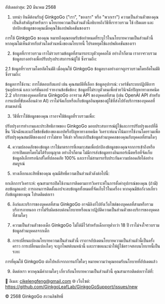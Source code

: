อัปเดตล่าสุด: 20 มีนาคม 2568

1. บทนำ
ยินดีต้อนรับสู่ GinkgoGo ("เรา", "ของเรา" หรือ "พวกเรา") ความเป็นส่วนตัวของคุณเป็นสิ่งสำคัญสำหรับเรา นโยบายความเป็นส่วนตัวนี้อธิบายถึงวิธีที่เรารวบรวม ใช้ เปิดเผย และปกป้องข้อมูลของคุณเมื่อคุณใช้แอปพลิเคชันของเรา

การใช้ GinkgoGo ของคุณ หมายถึงคุณยอมรับข้อกำหนดที่ระบุไว้ในนโยบายความเป็นส่วนตัวนี้ หากคุณไม่เห็นด้วยกับส่วนใดส่วนหนึ่งของนโยบายนี้ โปรดหยุดใช้แอปพลิเคชันของเรา

2. ข้อมูลที่เรารวบรวม
เราไม่รวบรวมข้อมูลที่สามารถระบุตัวบุคคลได้ อย่างไรก็ตาม เราอาจรวบรวมข้อมูลบางอย่างเพื่อปรับปรุงประสบการณ์ผู้ใช้ ซึ่งรวมถึง:

2.1 ข้อมูลที่รวบรวมโดยอัตโนมัติ
เมื่อคุณใช้ GinkgoGo ข้อมูลบางอย่างอาจถูกรวบรวมโดยอัตโนมัติ ซึ่งรวมถึง:

ข้อมูลการใช้งาน: การโต้ตอบกับแอป เช่น คุณสมบัติที่เลือก
ข้อมูลอุปกรณ์: เวอร์ชันระบบปฏิบัติการ รุ่นอุปกรณ์ และเวอร์ชันแอป
รายงานข้อขัดข้อง: ข้อมูลที่ไม่ระบุตัวตนเพื่อช่วยวินิจฉัยปัญหาทางเทคนิค
2.2 บริการของบุคคลที่สาม
GinkgoGo อาจรวม API ของบุคคลที่สาม (เช่น OpenAI API สำหรับการแปลที่ขับเคลื่อนด้วย AI) เราไม่จัดเก็บหรือเก็บข้อมูลอินพุตของผู้ใช้ที่ส่งไปยังบริการของบุคคลที่สามเหล่านี้

3. วิธีที่เราใช้ข้อมูลของคุณ
เราอาจใช้ข้อมูลที่รวบรวมเพื่อ:

ปรับปรุงการทำงานและประสิทธิภาพของ GinkgoGo
มอบประสบการณ์ผู้ใช้และการปรับปรุงแอปที่ดีขึ้น
วินิจฉัยและแก้ไขข้อขัดข้องของแอปหรือปัญหาทางเทคนิค
วิเคราะห์แนวโน้มการใช้งานโดยรวมเพื่อปรับปรุงคุณสมบัติของแอป
เราไม่ขาย ให้เช่า หรือแบ่งปันข้อมูลส่วนบุคคลของคุณกับบุคคลที่สามใดๆ

4. ความปลอดภัยของข้อมูล
เราใช้มาตรการที่เหมาะสมเพื่อปกป้องข้อมูลของคุณจากการเข้าถึงหรือการเปิดเผยโดยไม่ได้รับอนุญาต อย่างไรก็ตาม ไม่มีการส่งข้อมูลทางอินเทอร์เน็ตหรือที่จัดเก็บข้อมูลอิเล็กทรอนิกส์ใดที่ปลอดภัย 100% และเราไม่สามารถรับประกันความปลอดภัยได้อย่างสมบูรณ์

5. ทางเลือกและสิทธิ์ของคุณ
คุณมีสิทธิ์ความเป็นส่วนตัวดังต่อไปนี้:

ยกเลิกการวิเคราะห์: คุณสามารถปิดใช้งานการติดตามการวิเคราะห์ในการตั้งค่าอุปกรณ์ของคุณ (ถ้ามี)
ลบข้อมูลแอป: การถอนการติดตั้งแอปจะลบข้อมูลทั้งหมดที่จัดเก็บไว้ในเครื่อง
หากคุณมีข้อกังวลเกี่ยวกับข้อมูลของคุณ โปรดติดต่อเรา

6. ลิงก์และบริการของบุคคลที่สาม
GinkgoGo อาจมีลิงก์ไปยังเว็บไซต์ของบุคคลที่สามหรือรวมบริการภายนอก เราไม่รับผิดชอบต่อนโยบายหรือแนวปฏิบัติความเป็นส่วนตัวของบริการของบุคคลที่สามใดๆ

7. ความเป็นส่วนตัวของเด็ก
GinkgoGo ไม่ได้มีไว้สำหรับเด็กอายุต่ำกว่า 18 ปี เราไม่จงใจรวบรวมข้อมูลส่วนบุคคลจากเด็ก

8. การเปลี่ยนแปลงนโยบายความเป็นส่วนตัวนี้
เราอาจอัปเดตนโยบายความเป็นส่วนตัวนี้เป็นครั้งคราว การเปลี่ยนแปลงใดๆ จะถูกโพสต์บนหน้านี้ และเราขอแนะนำให้ผู้ใช้ตรวจสอบนโยบายนี้เป็นระยะ

การที่คุณใช้ GinkgoGo ต่อไปหลังจากการแก้ไขใดๆ หมายความว่าคุณยอมรับนโยบายที่อัปเดตแล้ว

9. ติดต่อเรา
หากคุณมีคำถามใดๆ เกี่ยวกับนโยบายความเป็นส่วนตัวนี้ คุณสามารถติดต่อเราได้ที่:

📧 อีเมล: cikelengfeng@gmail.com
🌐 เว็บไซต์: https://github.com/GinkgoLeafLab/GinkgoGoSupport/issues/new

© 2568 GinkgoGo สงวนลิขสิทธิ์